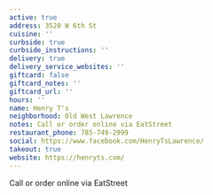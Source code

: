 ```yaml
---
active: true
address: 3520 W 6th St
cuisine: ''
curbside: true
curbside_instructions: ''
delivery: true
delivery_service_websites: ''
giftcard: false
giftcard_notes: ''
giftcard_url: ''
hours: ''
name: Henry T's
neighborhood: Old West Lawrence
notes: Call or order online via EatStreet
restaurant_phone: 785-749-2999
social: https://www.facebook.com/HenryTsLawrence/
takeout: true
website: https://henryts.com/
---
```


Call or order online via EatStreet
